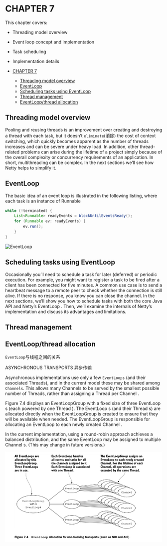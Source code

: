 # CHAPTER 7

This chapter covers:

- Threading model overview
- Event loop concept and implementation
- Task scheduling
- Implementation details

- [CHAPTER 7](#chapter-7)
  - [Threading model overview](#threading-model-overview)
  - [EventLoop](#eventloop)
  - [Scheduling tasks using EventLoop](#scheduling-tasks-using-eventloop)
  - [Thread management](#thread-management)
  - [EventLoop/thread allocation](#eventloopthread-allocation)

## Threading model overview

Pooling and reusing threads is an improvement over creating and destroying a thread
with each task, but it doesn’t `eliminate`(消除) the cost of context switching, which quickly
becomes apparent as the number of threads increases and can be severe under heavy
load. In addition, other thread-related problems can arise during the lifetime of a project
simply because of the overall complexity or concurrency requirements of an application.
In short, multithreading can be complex. In the next sections we’ll see how Netty
helps to simplify it.

## EventLoop

The basic idea of an event loop is illustrated in the following listing, where each
task is an instance of Runnable

```java
while (!terminated) {
    List<Runnable> readyEvents = blockUntilEventsReady();
    for (Runnable ev: readyEvents) {
        ev.run();
    }
}
```

![EventLoop](../images/Interface-EventLoop.png)

## Scheduling tasks using EventLoop

Occasionally you’ll need to schedule a task for later (deferred) or periodic execution.
For example, you might want to register a task to be fired after a client has been
connected for five minutes. A common use case is to send a heartbeat message to a
remote peer to check whether the connection is still alive. If there is no response, you
know you can close the channel.
In the next sections, we’ll show you how to schedule tasks with both the core Java
API and Netty’s EventLoop . Then, we’ll examine the internals of Netty’s
implementation and discuss its advantages and limitations.

## Thread management

## EventLoop/thread allocation

`EventLoop`与线程之间的关系

ASYNCHRONOUS TRANSPORTS 异步传输

Asynchronous implementations use only a few `EventLoops` (and their associated
Threads), and in the current model these may be shared among `Channels`. This allows
many Channels to be served by the smallest possible number of Threads, rather than
assigning a Thread per Channel .

Figure 7.4 displays an EventLoopGroup with a fixed size of three EventLoop s (each
powered by one Thread ). The EventLoop s (and their Thread s) are allocated directly
when the EventLoopGroup is created to ensure that they will be available when needed.
The EventLoopGroup is responsible for allocating an EventLoop to each newly created Channel . 

In the current implementation, using a round-robin approach achieves
a balanced distribution, and the same EventLoop may be assigned to multiple Channel s.
(This may change in future versions.)

![EventLoop](../images/eventLoop-and-hannel.png)
